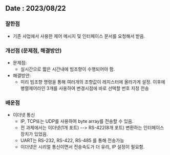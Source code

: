 ## Date : 2023/08/22
### 잘한점
* 기존 사업에서 사용한 제어 메시지 및 인터페이스 문서를 요청해서 받음.

### 개선점 (문제점, 해결방안)
* 문제점: 
  * 실시간으로 짧은 시간내에 빔조향이 수행되어야 함.
* 해결방안:
  * 미리 빔조향 명령을 통해 여러개의 조향값이 레지스터에 올라가게 설정. 이후에 병렬제어라인 3개를 사용하여 변경시점에 바로 선택할 번호 지정 전송

### 배운점
* 이더넷 통신
  * IP, TCP또는 UDP를 사용하여 byte array를 전송할 수 있음.
  * 전 과제에서는 이더넷(1개 포트) --> RS-422(8개 포트) 변환하는 인터페이스 장치가 있었음.
  * UART는 RS-232, RS-422, RS-485 를 통해 전송가능
  * 이더넷은 시리얼 통신이면서 전송속도가 더 유리, IP 설정이 필요함.
